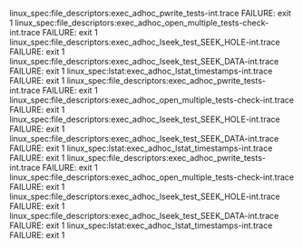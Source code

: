 linux_spec:file_descriptors:exec_adhoc_pwrite_tests-int.trace FAILURE: exit 1
linux_spec:file_descriptors:exec_adhoc_open_multiple_tests-check-int.trace FAILURE: exit 1
linux_spec:file_descriptors:exec_adhoc_lseek_test_SEEK_HOLE-int.trace FAILURE: exit 1
linux_spec:file_descriptors:exec_adhoc_lseek_test_SEEK_DATA-int.trace FAILURE: exit 1
linux_spec:lstat:exec_adhoc_lstat_timestamps-int.trace FAILURE: exit 1
linux_spec:file_descriptors:exec_adhoc_pwrite_tests-int.trace FAILURE: exit 1
linux_spec:file_descriptors:exec_adhoc_open_multiple_tests-check-int.trace FAILURE: exit 1
linux_spec:file_descriptors:exec_adhoc_lseek_test_SEEK_HOLE-int.trace FAILURE: exit 1
linux_spec:file_descriptors:exec_adhoc_lseek_test_SEEK_DATA-int.trace FAILURE: exit 1
linux_spec:lstat:exec_adhoc_lstat_timestamps-int.trace FAILURE: exit 1
linux_spec:file_descriptors:exec_adhoc_pwrite_tests-int.trace FAILURE: exit 1
linux_spec:file_descriptors:exec_adhoc_open_multiple_tests-check-int.trace FAILURE: exit 1
linux_spec:file_descriptors:exec_adhoc_lseek_test_SEEK_HOLE-int.trace FAILURE: exit 1
linux_spec:file_descriptors:exec_adhoc_lseek_test_SEEK_DATA-int.trace FAILURE: exit 1
linux_spec:lstat:exec_adhoc_lstat_timestamps-int.trace FAILURE: exit 1
